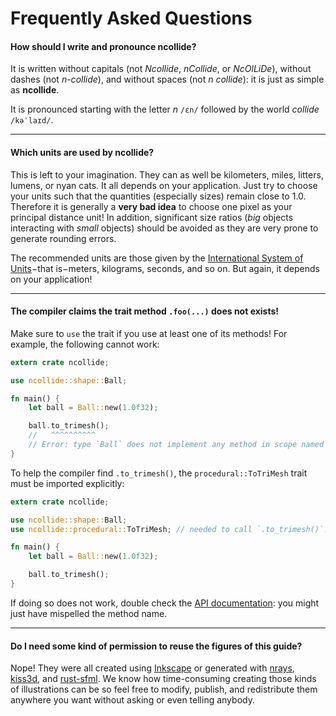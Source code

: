 # Frequently Asked Questions

#### How should I write and pronounce **ncollide**?

It is written without capitals (not _Ncollide_, _nCollide_, or _NcOlLiDe_),
without dashes (not _n-collide_), and without spaces (not _n collide_): it is
just as simple as **ncollide**.

It is pronounced starting with the letter _n_ `/ɛn/` followed by the world
_collide_ `/kəˈlaɪd/`.

--------

#### Which units are used by **ncollide**?

This is left to your imagination. They can as well be kilometers, miles,
litters, lumens, or nyan cats. It all depends on your application. Just try to
choose your units such that the quantities (especially sizes) remain close
to 1.0. Therefore it is generally a **very bad idea** to choose one pixel as
your principal distance unit! In addition, significant size ratios (_big_
objects interacting with _small_ objects) should be avoided as they are very
prone to generate rounding errors.

The recommended units are those given by the [International System of
Units](http://en.wikipedia.org/wiki/International_System_of_Units)−that
is−meters, kilograms, seconds, and so on. But again, it depends on your
application!

--------

#### The compiler claims the trait method `.foo(...)` does not exists!

Make sure to `use` the trait if you use at least one of its methods! For
example, the following cannot work:


```rust
extern crate ncollide;

use ncollide::shape::Ball;

fn main() {
    let ball = Ball::new(1.0f32);

    ball.to_trimesh();
    //   ^^^^^^^^^^
    // Error: type `Ball` does not implement any method in scope named `to_trimesh`.
}
```

To help the compiler find `.to_trimesh()`, the `procedural::ToTriMesh` trait
must be imported explicitly:

```rust
extern crate ncollide;

use ncollide::shape::Ball;
use ncollide::procedural::ToTriMesh; // needed to call `.to_trimesh()`.

fn main() {
    let ball = Ball::new(1.0f32);

    ball.to_trimesh();
}
```

If doing so does not work, double check the [API
documentation](../doc/ncollide): you might just have mispelled
the method name.

--------

#### Do I need some kind of permission to reuse the figures of this guide?

Nope! They were all created using [Inkscape](http://www.inkscape.org/) or
generated with [nrays](http://github.com/sebcrozet/nrays),
[kiss3d](http://github.com/sebcrozet/kiss3d), and
[rust-sfml](http://github.com/JeremyLetang/rust-sfml). We know how
time-consuming creating those kinds of illustrations can be so feel free to
modify, publish, and redistribute them anywhere you want without asking or even
telling anybody.

